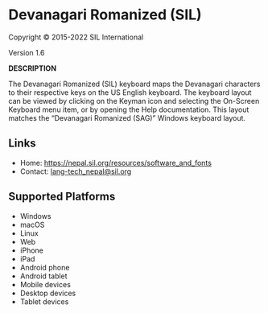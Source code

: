 Devanagari Romanized (SIL)
=================================

Copyright © 2015-2022 SIL International

Version 1.6

__DESCRIPTION__

The Devanagari Romanized (SIL) keyboard maps the Devanagari characters to their respective keys on the US English keyboard. The keyboard layout can be viewed by clicking on the Keyman icon and selecting the On-Screen Keyboard menu item, or by opening the Help documentation. This layout matches the “Devanagari Romanized (SAG)” Windows keyboard layout.

Links
-----

 * Home: https://nepal.sil.org/resources/software_and_fonts
 * Contact:  lang-tech_nepal@sil.org 

Supported Platforms
-------------------
* Windows
* macOS
* Linux
* Web
* iPhone
* iPad
* Android phone
* Android tablet
* Mobile devices
* Desktop devices
* Tablet devices
